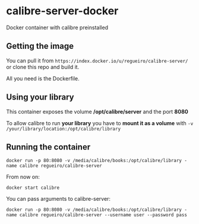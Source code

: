 calibre-server-docker
=====================

Docker container with calibre preinstalled

Getting the image
-----------------
You can pull it from ``https://index.docker.io/u/regueiro/calibre-server/`` or clone this repo and build it.

All you need is the Dockerfile.


Using your library
------------------

This container exposes the volume **/opt/calibre/server** and the port **8080**


To allow calibre to run **your library** you have to **mount it as a volume** with ``-v /your/library/location:/opt/calibre/library``


Running the container
------------------------

    docker run -p 80:8080 -v /media/calibre/books:/opt/calibre/library -name calibre regueiro/calibre-server

From now on:

    docker start calibre


You can pass arguments to calibre-server:

    docker run -p 80:8080 -v /media/calibre/books:/opt/calibre/library -name calibre regueiro/calibre-server --username user --password pass
